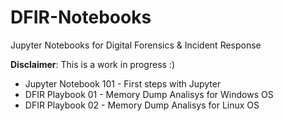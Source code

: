 # DFIR-Notebooks
Jupyter Notebooks for Digital Forensics &amp; Incident Response

**Disclaimer**: This is a work in progress :)

- Jupyter Notebook 101 - First steps with Jupyter
- DFIR Playbook 01 - Memory Dump Analisys for Windows OS
- DFIR Playbook 02 - Memory Dump Analisys for Linux OS
